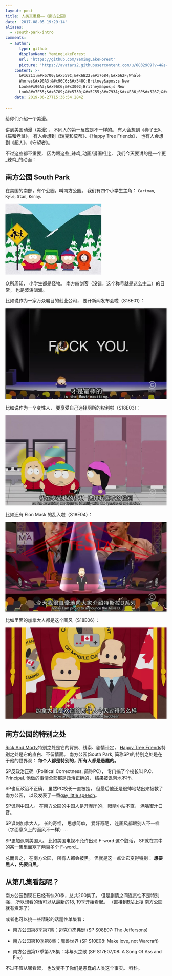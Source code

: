 ```yaml
---
layout: post
title: 人类真愚蠢——《南方公园》
date: '2017-08-05 19:29:14'
aliases:
  - /south-park-intro
comments:
  - author:
      type: github
      displayName: YemingLakeForest
      url: 'https://github.com/YemingLakeForest'
      picture: 'https://avatars2.githubusercontent.com/u/6832909?v=4&s=73'
    content: >-
      &#x6211;&#x6700;&#x559C;&#x6B22;&#x7684;&#x662F;Whale
      Whores&#x90A3;&#x96C6;&#x548C;Britney&apos;s New
      Look&#x90A3;&#x96C6;&#x3002;Britney&apos;s New
      Look&#x7F55;&#x6709;&#x5730;&#x5C55;&#x793A;&#x4E86;SP&#x5267;&#x7EC4;&#x7684;&#x4EBA;&#x6587;&#x5173;&#x6000;&#x3002;
    date: 2019-06-27T15:36:54.284Z

---
```


给你们介绍一个美漫。

<!--more-->

讲到美国动漫（美漫），
不同人的第一反应是不一样的。
有人会想到《狮子王》、《猫和老鼠》，
有人会想到《瑞克和莫蒂》、《Happy Tree Friends》，
也有人会想到《超人》、《守望者》。

不过这些都不重要，
因为跟这些_辣鸡_动画/漫画相比，
我们今天要讲的是一个更_辣鸡_的动画：


## 南方公园 South Park

在美国的南部，有个公园，叫南方公园。
我们有四个小学生主角：
`Cartman`, `Kyle`, `Stan`, `Kenny`.

![boys][boys]

众所周知，
小学生都是怪物。
南方四剑客（没错，这个称号就是这么[中二][zhonger]）的日常，
也是波涛汹涌。

比如说作为一家万众瞩目的创业公司，
要开新闻发布会啦（S18E01）：

![news][news]

比如说作为一个变性人，
要享受自己选择厕所的权利啦（S18E03）：

![trans][trans]

比如还有 Elon Mask 的乱入啦（S18E04）：

![elon][elon]

比如里面的加拿大人都是这个画风（S18E06）：

![t-p][t-p]


## 南方公园的特别之处

[Rick And Morty][rm]特别之处是它的背景、线索、剧情设定，
[Happy Tree Friends][htf]特别之处是它的直白、不留情面。
南方公园(South Park, 简称SP)的特别之处是在于他的世界观：
**每个人都是特别的，所有人都是愚蠢的。**

SP反政治正确（Political Correctness, 简称PC），
专门搞了个校长叫 P.C. Principal.
他做的事情全部都是政治正确的，
结果被讽刺地不行。

SP也反政治不正确，
虽然PC校长一直被挂，
但最后他还是很帅地站出来拯救了南方公园，
以及发表了一番[gay little speech][speech]。

SP讽刺中国人。
在南方公园的中国人是开餐厅的，
眼睛小站不直，
满嘴蜜汁口音。

SP讽刺加拿大人。
长的奇怪，
思想简单，
爱好奇葩，
连画风都跟别人不一样（字面意义上的画风不一样）…

SP更加讽刺美国人。
比如美国电视不允许出现 F-word 这个脏话，
SP就在其中的某一集里面塞了两百多个 F-word…

总而言之，
在南方公园，
所有人都会被黑。
但就是这一点让它变得特别：
**想要黑人，先要自黑。**


## 从第几集看起呢？

南方公园到现在已经有快20季，总共200集了。
但是剧情之间连贯性不是特别强，
所以想看的话可以从最新的18, 19季开始看起。
（直接到B站上搜 南方公园 就有资源了）

或者也可以挑一些精彩的话题性单集看：

* 南方公园第8季第7集：迈克尔杰弗逊 (SP S08E07: The Jeffersons)

* 南方公园第10季第8集：魔兽世界 (SP S10E08: Make love, not Warcraft)

* 南方公园第17季第7/8集：冰与火之歌 (SP S17E07/08: A Song Of Ass and Fire)

不过不管从哪看起，
也改变不了你们是愚蠢的人类这个事实。
科科。


[boys]: /assets/pics/sp/boys.jpg
[zhonger]: https://zh.moegirl.org/zh-hans/%E4%B8%AD%E4%BA%8C%E7%97%85
[news]: /assets/pics/sp/cartman_fw.jpg
[trans]: /assets/pics/sp/cartman_trans.jpg
[elon]: /assets/pics/sp/elon.jpg
[t-p]: /assets/pics/sp/t_and_p.jpg
[rm]: https://www.adultswim.com/videos/rick-and-morty/
[htf]: https://mondomedia.com/channel/HappyTreeFriends
[speech]: https://wiki.southpark.cc.com/wiki/Kyle_Broflovski
